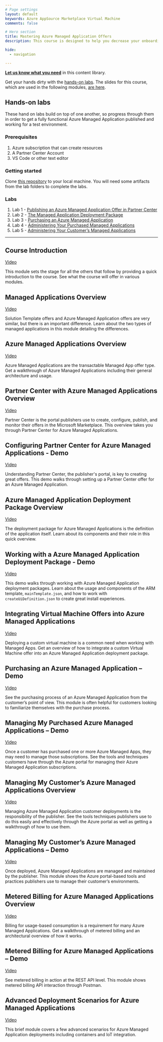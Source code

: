```yaml
---
# Page settings
layout: default
keywords: Azure AppSource Marketplace Virtual Machine
comments: false

# Hero section
title: Mastering Azure Managed Application Offers
description: This course is designed to help you decrease your onboarding when building an Azure Managed Application offer. The content is comprised of recordings of a virtual workshop and are divided into small digestible modules for easy consumption. Also included are several hands-on labs to turn your knowledge into skills.

hide:
  - navigation

---
```


**[Let us know what you need](https://forms.office.com/r/0gCrzhSMkw)** in this content library.

Get your hands dirty with the [hands-on labs](#hands-on-labs). The slides for this course, which are used in the following modules, [are here](./pdfs/ama-workshop-slides.pdf).

## Hands-on labs

These hand on labs build on top of one another, so progress through them in order to get a fully functional Azure Managed Application published and working for a test environment.

### Prerequisites

1. Azure subscription that can create resources
1. A Partner Center Account
1. VS Code or other text editor

### Getting started

Clone [this repository](https://github.com/microsoft/Mastering-the-Marketplace) to your local machine. You will need some artifacts from the lab folders to complete the labs.

### Labs

1. Lab 1 - [Publishing an Azure Managed Application Offer in Partner Center](./labs/lab-1-partner-center/README.md)
2. Lab 2 - [The Managed Application Deployment Package](./labs/lab-2-deployment-package/README.md)
3. Lab 3 - [Purchasing an Azure Managed Application](./labs/lab-3-purchasing-ama/README.md)
4. Lab 4 - [Administering Your Purchased Managed Applications](./labs/lab-4-administer-my-amas/README.md)
5. Lab 5 - [Administering Your Customer’s Managed Applications](./labs/lab-5-administer-customer-amas/README.md)

---

## Course Introduction

<a target="_blank" href="https://go.microsoft.com/fwlink/?linkid=2196307">Video</a>

This module sets the stage for all the others that follow by providing a quick introduction to the course. See what the course will offer in various modules.

## Managed Applications Overview

<a target="_blank" href="https://go.microsoft.com/fwlink/?linkid=2196411">Video</a>

Solution Template offers and Azure Managed Application offers are very similar, but there is an important difference. Learn about the two types of managed applications in this module detailing the differences.

## Azure Managed Applications Overview

<a target="_blank" href="https://go.microsoft.com/fwlink/?linkid=2196308">Video</a>

Azure Managed Applications are the transactable Managed App offer type. Get a walkthrough of Azure Managed Applications including their general architecture and usage.

## Partner Center with Azure Managed Applications Overview

<a target="_blank" href="https://go.microsoft.com/fwlink/?linkid=2196143">Video</a>

Partner Center is the portal publishers use to create, configure, publish, and monitor their offers in the Microsoft Marketplace. This overview takes you through Partner Center for Azure Managed Applications.

## Configuring Partner Center for Azure Managed Applications - Demo

<a target="_blank" href="https://go.microsoft.com/fwlink/?linkid=2196410">Video</a>

Understanding Partner Center, the publisher's portal, is key to creating great offers. This demo walks through setting up a Partner Center offer for an Azure Managed Application.

## Azure Managed Application Deployment Package Overview

<a target="_blank" href="https://go.microsoft.com/fwlink/?linkid=2196244">Video</a>

The deployment package for Azure Managed Applications is the definition of the application itself. Learn about its components and their role in this quick overview.

## Working with a Azure Managed Application Deployment Package - Demo

<a target="_blank" href="https://go.microsoft.com/fwlink/?linkid=2196245">Video</a>

This demo walks through working with Azure Managed Application deployment packages. Learn about the usage and components of the ARM template, `mainTemplate.json`, and how to work with `createUiDefinition.json` to create great install experiences.

## Integrating Virtual Machine Offers into Azure Managed Applications

<a target="_blank" href="https://go.microsoft.com/fwlink/?linkid=2196246">Video</a>

Deploying a custom virtual machine is a common need when working with Managed Apps. Get an overview of how to integrate a custom Virtual Machine offer into an Azure Managed Application deployment package.

## Purchasing an Azure Managed Application – Demo

<a target="_blank" href="https://go.microsoft.com/fwlink/?linkid=2196249">Video</a>

See the purchasing process of an Azure Managed Application from the customer’s point of view. This module is often helpful for customers looking to familiarize themselves with the purchase process.

## Managing My Purchased Azure Managed Applications – Demo

<a target="_blank" href="https://go.microsoft.com/fwlink/?linkid=2196409">Video</a>

Once a customer has purchased one or more Azure Managed Apps, they may need to manage those subscriptions. See the tools and techniques customers have through the Azure portal for managing their Azure Managed Application subscriptions.

## Managing My Customer’s Azure Managed Applications Overview

<a target="_blank" href="https://go.microsoft.com/fwlink/?linkid=2196309">Video</a>

Managing Azure Managed Application customer deployments is the responsibility of the publisher. See the tools techniques publishers use to do this easily and effectively through the Azure portal as well as getting a walkthrough of how to use them.

## Managing My Customer’s Azure Managed Applications – Demo

<a target="_blank" href="https://go.microsoft.com/fwlink/?linkid=2196243">Video</a>

Once deployed, Azure Managed Applications are managed and maintained by the publisher. This module shows the Azure portal-based tools and practices publishers use to manage their customer’s environments.

## Metered Billing for Azure Managed Applications Overview

<a target="_blank" href="https://go.microsoft.com/fwlink/?linkid=2196310">Video</a>

Billing for usage-based consumption is a requirement for many Azure Managed Applications. Get a walkthrough of metered billing and an architectural overview of how it works.

## Metered Billing for Azure Managed Applications – Demo

<a target="_blank" href="https://go.microsoft.com/fwlink/?linkid=2196412">Video</a>

See metered billing in action at the REST API level. This module shows metered billing API interaction through Postman.

## Advanced Deployment Scenarios for Azure Managed Applications

<a target="_blank" href="https://go.microsoft.com/fwlink/?linkid=2196306">Video</a>

This brief module covers a few advanced scenarios for Azure Managed Application deployments including containers and IoT integration.